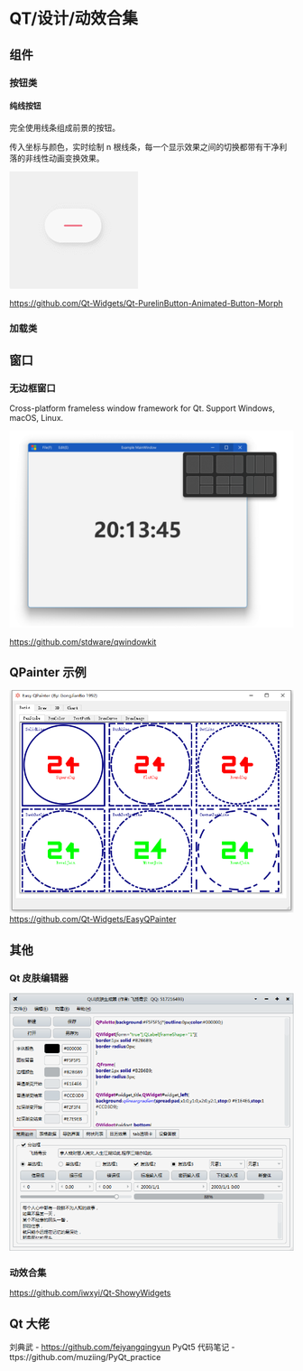 QT/设计/动效合集
===============

## 组件

### 按钮类

#### 纯线按钮
完全使用线条组成前景的按钮。

传入坐标与颜色，实时绘制 n 根线条，每一个显示效果之间的切换都带有干净利落的非线性动画变换效果。


![截图](/assets/qt-purelinbutton-animated-button-morph.gif)

https://github.com/Qt-Widgets/Qt-PurelinButton-Animated-Button-Morph



### 加载类


## 窗口

### 无边框窗口

Cross-platform frameless window framework for Qt. Support Windows, macOS, Linux.

![alt text](../../assets/qwindowkit_win11.png)

https://github.com/stdware/qwindowkit


## QPainter 示例
![alt text](/assets/easyqpainter.png)
https://github.com/Qt-Widgets/EasyQPainter


## 其他
### Qt 皮肤编辑器
![alt text](../../assets/qui_qss_skin_builder.png)

### 动效合集

https://github.com/iwxyi/Qt-ShowyWidgets


## Qt 大佬

刘典武 - https://github.com/feiyangqingyun
PyQt5 代码笔记 - ttps://github.com/muziing/PyQt_practice